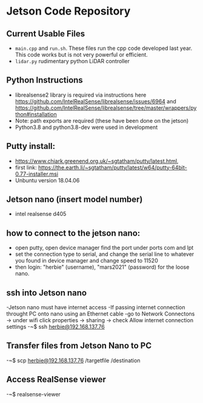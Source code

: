 # Jetson Code Repository

## Current Usable Files
- `main.cpp` and `run.sh`. These files run the cpp code developed last year. This code works but is not very powerful or efficient. 
- `lidar.py` rudimentary python LiDAR controller


## Python Instructions 
- librealsense2 library is required via instructions here https://github.com/IntelRealSense/librealsense/issues/6964 and https://github.com/IntelRealSense/librealsense/tree/master/wrappers/python#installation
- Note: path exports are required (these have been done on the jetson)
- Python3.8 and python3.8-dev were used in development


## Putty install: 
- https://www.chiark.greenend.org.uk/~sgtatham/putty/latest.html, 
- first link: https://the.earth.li/~sgtatham/putty/latest/w64/putty-64bit-0.77-installer.msi
- Unbuntu version 18.04.06

## Jetson nano (insert model number)
- intel realsense d405

## how to connect to the jetson nano:
- open putty, open device manager find the port under ports com and lpt
- set the connection type to serial, and change the serial line to whatever you found in device manager and change speed to 11520
- then login: "herbie" (username), "mars2021" (password) for the loose nano.

## ssh into Jetson nano
-Jetson nano must have internet access
-If passing internet connection throught PC onto nano using an Ethernet cable
-go to Network Connectons -> under wifi click properties -> sharing -> check Allow internet connection settings
-~$ ssh herbie@192.168.137.76

## Transfer files from Jetson Nano to PC
-~$ scp herbie@192.168.137.76 /targetfile /destination

## Access RealSense viewer
-~$ realsense-viewer

